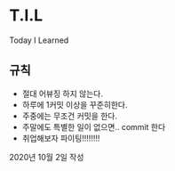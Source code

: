 # T.I.L
Today I Learned

## 규칙
- 절대 어뷰징 하지 않는다.
- 하루에 1커밋 이상을 꾸준히한다.
- 주중에는 무조건 커밋을 한다.
- 주말에도 특별한 일이 없으면.. commit 한다
- 취업해보자 파이팅!!!!!!!!





2020년 10월 2일 작성